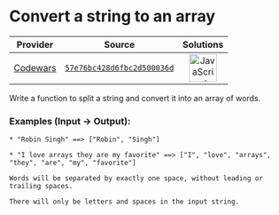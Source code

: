 [_metadata_:generated]: - "true"

# Convert a string to an array

<!-- INFO TABLE BEGIN -->

| Provider                                        | Source                                                                               | Solutions                                                                                                                                                    |
| :---------------------------------------------: | :----------------------------------------------------------------------------------: | :----------------------------------------------------------------------------------------------------------------------------------------------------------: |
| [Codewars](../../../docs/providers/Codewars.md) | [`57e76bc428d6fbc2d500036d`](https://www.codewars.com/kata/57e76bc428d6fbc2d500036d) | [<img src="https://res.cloudinary.com/rascaltwo/image/upload/v1631924076/javascript_ehszr7.svg" alt="JavaScript" title="JavaScript" width="50" />](solve.js) |

<!-- INFO TABLE END -->

Write a function to split a string and convert it into an array of words.

### Examples (Input -> Output):

```
* "Robin Singh" ==> ["Robin", "Singh"]

* "I love arrays they are my favorite" ==> ["I", "love", "arrays", "they", "are", "my", "favorite"]
```

```if:c
Words will be separated by exactly one space, without leading or trailing spaces.

There will only be letters and spaces in the input string.
```

